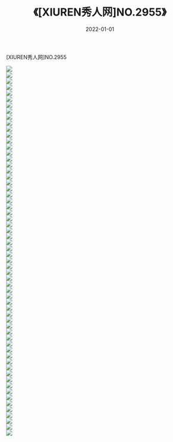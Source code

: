 ﻿---
layout: post
title:  《[XIUREN秀人网]NO.2955》
date:   2022-01-01
img: http://img.660000.xyz/Sharelink/秀人网/秀人网第03部分/[XIUREN秀人网]NO.2955/000.jpg
categories: [美女, 清纯, 唯美]
---

[XIUREN秀人网]NO.2955

 ![](http://img.660000.xyz/Sharelink/秀人网/秀人网第03部分/[XIUREN秀人网]NO.2955/001.jpg) <br>![](http://img.660000.xyz/Sharelink/秀人网/秀人网第03部分/[XIUREN秀人网]NO.2955/002.jpg) <br>![](http://img.660000.xyz/Sharelink/秀人网/秀人网第03部分/[XIUREN秀人网]NO.2955/003.jpg) <br>![](http://img.660000.xyz/Sharelink/秀人网/秀人网第03部分/[XIUREN秀人网]NO.2955/004.jpg) <br>![](http://img.660000.xyz/Sharelink/秀人网/秀人网第03部分/[XIUREN秀人网]NO.2955/005.jpg) <br>![](http://img.660000.xyz/Sharelink/秀人网/秀人网第03部分/[XIUREN秀人网]NO.2955/006.jpg) <br>![](http://img.660000.xyz/Sharelink/秀人网/秀人网第03部分/[XIUREN秀人网]NO.2955/007.jpg) <br>![](http://img.660000.xyz/Sharelink/秀人网/秀人网第03部分/[XIUREN秀人网]NO.2955/008.jpg) <br>![](http://img.660000.xyz/Sharelink/秀人网/秀人网第03部分/[XIUREN秀人网]NO.2955/009.jpg) <br>![](http://img.660000.xyz/Sharelink/秀人网/秀人网第03部分/[XIUREN秀人网]NO.2955/010.jpg) <br>![](http://img.660000.xyz/Sharelink/秀人网/秀人网第03部分/[XIUREN秀人网]NO.2955/011.jpg) <br>![](http://img.660000.xyz/Sharelink/秀人网/秀人网第03部分/[XIUREN秀人网]NO.2955/012.jpg) <br>![](http://img.660000.xyz/Sharelink/秀人网/秀人网第03部分/[XIUREN秀人网]NO.2955/013.jpg) <br>![](http://img.660000.xyz/Sharelink/秀人网/秀人网第03部分/[XIUREN秀人网]NO.2955/014.jpg) <br>![](http://img.660000.xyz/Sharelink/秀人网/秀人网第03部分/[XIUREN秀人网]NO.2955/015.jpg) <br>![](http://img.660000.xyz/Sharelink/秀人网/秀人网第03部分/[XIUREN秀人网]NO.2955/016.jpg) <br>![](http://img.660000.xyz/Sharelink/秀人网/秀人网第03部分/[XIUREN秀人网]NO.2955/017.jpg) <br>![](http://img.660000.xyz/Sharelink/秀人网/秀人网第03部分/[XIUREN秀人网]NO.2955/018.jpg) <br>![](http://img.660000.xyz/Sharelink/秀人网/秀人网第03部分/[XIUREN秀人网]NO.2955/019.jpg) <br>![](http://img.660000.xyz/Sharelink/秀人网/秀人网第03部分/[XIUREN秀人网]NO.2955/020.jpg) <br>![](http://img.660000.xyz/Sharelink/秀人网/秀人网第03部分/[XIUREN秀人网]NO.2955/021.jpg) <br>![](http://img.660000.xyz/Sharelink/秀人网/秀人网第03部分/[XIUREN秀人网]NO.2955/022.jpg) <br>![](http://img.660000.xyz/Sharelink/秀人网/秀人网第03部分/[XIUREN秀人网]NO.2955/023.jpg) <br>![](http://img.660000.xyz/Sharelink/秀人网/秀人网第03部分/[XIUREN秀人网]NO.2955/024.jpg) <br>![](http://img.660000.xyz/Sharelink/秀人网/秀人网第03部分/[XIUREN秀人网]NO.2955/025.jpg) <br>![](http://img.660000.xyz/Sharelink/秀人网/秀人网第03部分/[XIUREN秀人网]NO.2955/026.jpg) <br>![](http://img.660000.xyz/Sharelink/秀人网/秀人网第03部分/[XIUREN秀人网]NO.2955/027.jpg) <br>![](http://img.660000.xyz/Sharelink/秀人网/秀人网第03部分/[XIUREN秀人网]NO.2955/028.jpg) <br>![](http://img.660000.xyz/Sharelink/秀人网/秀人网第03部分/[XIUREN秀人网]NO.2955/029.jpg) <br>![](http://img.660000.xyz/Sharelink/秀人网/秀人网第03部分/[XIUREN秀人网]NO.2955/030.jpg) <br>![](http://img.660000.xyz/Sharelink/秀人网/秀人网第03部分/[XIUREN秀人网]NO.2955/031.jpg) <br>![](http://img.660000.xyz/Sharelink/秀人网/秀人网第03部分/[XIUREN秀人网]NO.2955/032.jpg) <br>![](http://img.660000.xyz/Sharelink/秀人网/秀人网第03部分/[XIUREN秀人网]NO.2955/033.jpg) <br>![](http://img.660000.xyz/Sharelink/秀人网/秀人网第03部分/[XIUREN秀人网]NO.2955/034.jpg) <br>![](http://img.660000.xyz/Sharelink/秀人网/秀人网第03部分/[XIUREN秀人网]NO.2955/035.jpg) <br>![](http://img.660000.xyz/Sharelink/秀人网/秀人网第03部分/[XIUREN秀人网]NO.2955/036.jpg) <br>![](http://img.660000.xyz/Sharelink/秀人网/秀人网第03部分/[XIUREN秀人网]NO.2955/037.jpg) <br>![](http://img.660000.xyz/Sharelink/秀人网/秀人网第03部分/[XIUREN秀人网]NO.2955/038.jpg) <br>![](http://img.660000.xyz/Sharelink/秀人网/秀人网第03部分/[XIUREN秀人网]NO.2955/039.jpg) <br>![](http://img.660000.xyz/Sharelink/秀人网/秀人网第03部分/[XIUREN秀人网]NO.2955/040.jpg) <br>![](http://img.660000.xyz/Sharelink/秀人网/秀人网第03部分/[XIUREN秀人网]NO.2955/041.jpg) <br>![](http://img.660000.xyz/Sharelink/秀人网/秀人网第03部分/[XIUREN秀人网]NO.2955/042.jpg) <br>![](http://img.660000.xyz/Sharelink/秀人网/秀人网第03部分/[XIUREN秀人网]NO.2955/043.jpg) <br>![](http://img.660000.xyz/Sharelink/秀人网/秀人网第03部分/[XIUREN秀人网]NO.2955/044.jpg) <br>![](http://img.660000.xyz/Sharelink/秀人网/秀人网第03部分/[XIUREN秀人网]NO.2955/045.jpg) <br>![](http://img.660000.xyz/Sharelink/秀人网/秀人网第03部分/[XIUREN秀人网]NO.2955/046.jpg) <br>![](http://img.660000.xyz/Sharelink/秀人网/秀人网第03部分/[XIUREN秀人网]NO.2955/047.jpg) <br>![](http://img.660000.xyz/Sharelink/秀人网/秀人网第03部分/[XIUREN秀人网]NO.2955/048.jpg) <br>![](http://img.660000.xyz/Sharelink/秀人网/秀人网第03部分/[XIUREN秀人网]NO.2955/049.jpg) <br>![](http://img.660000.xyz/Sharelink/秀人网/秀人网第03部分/[XIUREN秀人网]NO.2955/050.jpg) <br>![](http://img.660000.xyz/Sharelink/秀人网/秀人网第03部分/[XIUREN秀人网]NO.2955/051.jpg) <br>![](http://img.660000.xyz/Sharelink/秀人网/秀人网第03部分/[XIUREN秀人网]NO.2955/052.jpg) <br>![](http://img.660000.xyz/Sharelink/秀人网/秀人网第03部分/[XIUREN秀人网]NO.2955/053.jpg) <br>![](http://img.660000.xyz/Sharelink/秀人网/秀人网第03部分/[XIUREN秀人网]NO.2955/054.jpg) <br>![](http://img.660000.xyz/Sharelink/秀人网/秀人网第03部分/[XIUREN秀人网]NO.2955/055.jpg) <br>![](http://img.660000.xyz/Sharelink/秀人网/秀人网第03部分/[XIUREN秀人网]NO.2955/056.jpg) <br>![](http://img.660000.xyz/Sharelink/秀人网/秀人网第03部分/[XIUREN秀人网]NO.2955/057.jpg) <br>![](http://img.660000.xyz/Sharelink/秀人网/秀人网第03部分/[XIUREN秀人网]NO.2955/058.jpg) <br>![](http://img.660000.xyz/Sharelink/秀人网/秀人网第03部分/[XIUREN秀人网]NO.2955/059.jpg) <br>![](http://img.660000.xyz/Sharelink/秀人网/秀人网第03部分/[XIUREN秀人网]NO.2955/060.jpg) <br>![](http://img.660000.xyz/Sharelink/秀人网/秀人网第03部分/[XIUREN秀人网]NO.2955/061.jpg) <br>![](http://img.660000.xyz/Sharelink/秀人网/秀人网第03部分/[XIUREN秀人网]NO.2955/062.jpg) <br>